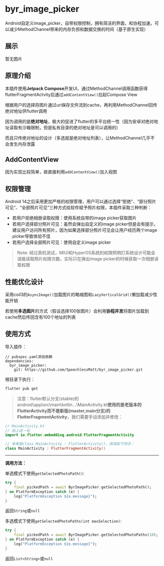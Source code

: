 # byr_image_picker

Android自定义image_picker，自带权限控制，拥有简洁的界面，和协程加速，可以减少MethodChannel带来的内存负担和数据交换的时间（基于原生实现）

## 展示

暂无图片

## 原理介绍

本插件使用**Jetpack Compose**开发UI，通过MethodChannel调用函数获得flutterFragmentActvity后通过`addContentView()`拉起Compose View

根据用户的选择将图片通过uri保存文件流到cache，再利用MethodChannel回传绝对地址供flutter调用

因为调用的是**绝对地址**，极大的促进了flutter的多平台统一性（因为安卓对绝对地址读取有沙箱限制，但是私有目录的绝对地址是可以调用的）

而且只传绝对地址的设计（多选就是绝对地址列表），让MethodChannel几乎不会发生内存泄露

## AddContentView

因为实现比较简单，故直接利用`addContentView()`加入视图

## 权限管理

Android 14之后采用更加严格的权限管理，用户可以通过选择“拒绝”、“部分照片可见”、“全部照片可见”三种方式给软件赋予照片权限，本插件采取三种判断：
- 若用户拒绝相册读取权限：使用系统自带的image picker获取图片
- 若用户选择部分照片可见：虽然会弹出自定义的image picker但是会有提示，建议用户访问所有照片，因为如果选择部分照片可见会让用户经历两个image picker导致体验不佳
- 若用户选择全部照片可见：使用自定义image picker

> Note: 经过真机测试，MIUI和HyperOS系统的权限照明灯系统设计可能会误报读取照片权限次数，实际只在弹出image picker的时候获取一次相册读取权限

## 性能优化设计

采用coil3的`AsyncImage()`加载图片的略缩图和`LazyVerticalGrid()`懒加载减少性能开销

若使用**多选图片**的方式（假设选择100张图片）会利用**协程并发**将图片加载到cache然后传回含有100个地址的列表

## 使用方式

导入插件：

```
// pubspec.yaml添加依赖
dependencies:
  byr_image_picker:
    git: https://github.com/SpeechlessMatt/byr_image_picker.git
```

根目录下执行：

```bash
flutter pub get
```

> 注意：flutter默认分支(stable)的android\app\src\main\kotlin\...\MainActivity.kt**使用的是老版本的FlutterActivity而不是新版(master,main分支)的FlutterFragmentActivity**，我们需要手动添加并修改：

```kotlin
// MainActivity.kt
// 加上这一句
import io.flutter.embedding.android.FlutterFragmentActivity

// 本来是class MainActivity : FlutterActivity()，改成如下所示：
class MainActivity : FlutterFragmentActivity()
```

---

**调用方法：**

单选模式下使用`getSelectedPhotoPath()`:

```dart
try {
    final pickedPath = await ByrImagePicker.getSelectedPhotoPath();
} on PlatformException catch (e) {
    log("PlatformException ${e.message}");
}
```

返回`String`或`null`

多选模式下使用`getSelectedPhotoPaths(int maxSelection)`:

```dart
try {
    final pickedPath = await ByrImagePicker.getSelectedPhotoPaths(10);
} on PlatformException catch (e) {
    log("PlatformException ${e.message}");
}
```

返回`List<String>`或`null`
